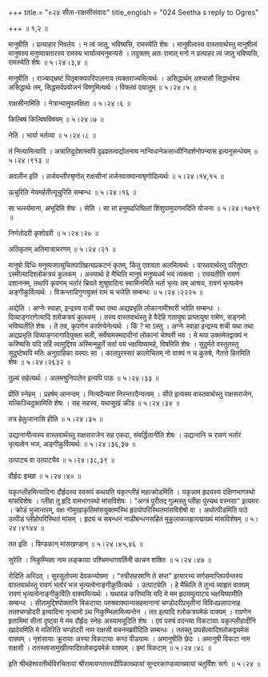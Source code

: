 +++
title = "०२४ सीता-राक्षसीसंवादः"
title_english = "024 Seetha s reply to Ogres"

+++
 ॥ १,२  ॥   

  

मानुषीति । प्रत्याहार निवर्तय । न त्वं जातु, भविष्यसि, रामस्येति शेषः । मानुषीत्वस्य वास्तवार्थस्तु मानुषीत्वं मानुषस्य मनुष्यावतारस्य रामस्य भार्यात्वमनुमन्यसे । तदुक्तम् अतः रामात् मनो न प्रत्याहर त्वं जातु भविष्यसि, रामस्येति शेषः  ॥  ५।२४।३,४  ॥   

  

मानुषीति । राज्याद्भ्रष्टं पितृवाक्यपरिपालनाय त्यक्तराज्यमित्यर्थः । असिद्धार्थम् अश्चासौ सिद्धार्थश्च असिद्धार्थः तम्, सिद्धसर्वप्रयोजनं विष्णुमित्यर्थः । विक्लवं दयालुम्  ॥  ५।२४।५  ॥   

  

राक्षसीनामिति । नेत्राभ्यामुपलक्षिता  ॥  ५।२४।६  ॥   

  

किल्बिषं किल्विषविषयम्  ॥  ५।२४।७  ॥   

  

नेति । भार्या भर्तव्या  ॥  ५।२४।८  ॥   

  

तं नित्यामित्यादि । अत्रातिदुर्दशास्वपि दृढव्रतत्वद्योतनाय नान्विधानेकसाध्वीनिदर्शनोपन्यास इत्यनुसन्धेयम्  ॥  ५।२४।९१३  ॥   

  

अवलीन इति । तर्जयन्तीरश्रृणोत् राक्षसीनां तर्जनवाक्यान्यश्रृणोदित्यर्थः  ॥  ५।२४।१४,१५  ॥   

  

ऊचुरिति नेयमर्हतीत्यूचुरिति सम्बन्धः  ॥  ५।२४।१६  ॥   

  

सा भर्त्स्यमाना, अभूदिति शेषः । सेति । सा तां हनुमदधिष्ठितां शिंशुपामुपागमदिति योजना  ॥  ५।२४।१७१९  ॥   

  

निर्णतोदरी कृशोदरी  ॥  ५।२४।२०  ॥   

  

अतिकृतम् अतिमात्राचरणम्  ॥  ५।२४।२१  ॥   

  

मानुषो विधिः मनुष्यजात्युचितपातिव्रत्यप्रकटनं कृतम्, किंतु एतावता अलमित्यर्थः । वास्तवार्थस्तु परितुष्टा ऽस्मीत्यादिश्लोकत्रयं कुलकम् । अस्यार्थः हे मैथिलि मानुषं मनुष्यधर्मं भयं त्यक्त्वा । रावयतीति रावणं दशाननम्, तथापि कृपणम् भर्तारं भ्रियते शुश्रूषादिना स्वामिनमिति भर्ता भृत्यः तम् आश्रय, रावणं भृत्यत्वेन अङ्गीकुर्वित्यर्थः । विक्रन्तादिगुणयुक्तं रामं च भजेति सम्बन्धः  ॥  ५।२४।२२२५  ॥   

  

अद्येति । अग्नेः स्वाहा, इन्द्रस्य राची यथा तथा अद्यप्रभृति लोकानामीश्वरी भवेति सम्बन्धः । दिव्याङ्गरागेत्यादि श्लोकत्रयं कुलकम् । तस्य वास्तवार्थस्तु हे वैदेहि गतायुषा प्राप्तायुषा रामेण, सङ्गमो भविष्यतीति शेषः । ते तव, कृपणेन कार्पण्येनेत्यर्थः । किं ? मा ऽस्तु । अग्नेः स्वाहा इन्द्रस्य शची यथा तथा अद्यप्रभृति दिव्याङ्गरागादियुक्ता सती, सर्वेषामस्मदादीनां लोकानां चेश्वरी भव । मे मया उक्तमेतद्वाक्यं न करिष्यसि यदि तर्हि त्वामुद्दिश्य अस्मिन्मुहूर्ते सर्वा वयं भक्षयिष्यामहे, विषमिति शेषः । सुदुर्मते वस्तुतस्तु सुदुष्टेष्वपि मतिः अनुग्राहिका यस्याः सा । कालपुरस्सरं कालोचितम् नो वाक्यं न च कुरुषे, नैतत्ते हितमिति शेषः  ॥  ५।२४।२६३२  ॥   

  

तुल्यं सहेत्यर्थः । अलमश्रुनिपातेन इत्यपि पाठः  ॥  ५।२४।३३  ॥   

  

प्रीतिं स्नेहम् । प्रहर्षम् आनन्दम् । नित्यदैन्यतां निरन्तरदैन्यत्वम् । सीते इत्यस्य वास्तवार्थस्तु राक्षसराजेन, यत्किञ्चिदुक्तमिति शेषः । सह सहस्व, यथासुखं क्रीड  ॥  ५।२४।३४  ॥   

  

तत्र हेतुःजानासि हीति  ॥  ५।२४।३५  ॥   

  

उद्यानानीत्यस्य वास्तवार्थस्तु राक्षसराजेन सह एकदा, संवर्द्धितानीति शेषः । उद्यानानि च रावणं भर्तारं भृत्यत्वेन भज, अङ्गीकुर्वित्यर्थः  ॥  ५।२४।३६,३७  ॥   

  

उत्पाट्य वा उत्पाट्यैव  ॥  ५।२४।३८,३९  ॥   

  

दौर्हृदः इच्छा  ॥  ५।२४।४०  ॥   

  

यकृत्प्लीहमित्यादिना दौर्हृदस्य स्वरूपं कथयति यकृत्प्लीहं महत्क्रोडमिति । यकृन्नाम हृदयस्य दक्षिणभागस्थो मांसविशेषः । प्लीहा तु हृदि वामभागस्थो मांसविशेषः । "अन्त्रं पुरीतद् गुल्मस्तु प्लीहा पुंस्यथ वस्नसा" इत्यमरः । क्रोडं भुजान्तरम्, वक्षः गोमुखाकृतिमांसयुक्तमस्थि हृदयोपरिस्थितमांसविशेषो वा । अथोत्पीडमिति पाठे उत्पीडं प्लीहोपरिस्थितं मांसम् । हृदयं च सबन्धनं नाडीबन्धनसहितं मुकुलाकारहृत्पद्माख्यं मांसविशेषम्  ॥  ५।२४।४१४४  ॥   

  

तत इति । पिण्डकान् मांसखण्डान्  ॥  ५।२४।४५,४६  ॥   

  

सुरेति । निकुम्भिला नाम लङ्कायाः पश्चिमभागवर्तिनी काचन शक्तिः  ॥  ५।२४।४७  ॥   

  

रोदिति अरिदत् । सुरसुतोपमा देवकन्योपमा । "स्त्रीसहस्राणि ते सप्त" इत्यारभ्य सर्गसमाप्तिपर्यन्तस्य वास्तवार्थस्तु रावणं भर्तारं भज भृत्यत्वेनाङ्गीकुर्वित्यर्थः । उत्पाट्येति । हे मैथिलि ते तुभ्यं व्याहृतं वाक्यम् रावणं भृत्यत्वेनाङ्गीकुर्विति वाक्यमित्यर्थः । यथावन्न करिष्यसि यदि मे मम हृदयमुत्पाट्य भक्षयिष्यामीति सम्बन्धः । सीतामुद्दिश्योक्तानि विकटायाः परुषवाक्यान्यसहमानानां चण्डोदरीप्रभृतीनां विविधप्रलापानाह ततश्चण्डोदरी इत्यादिना नृत्यामो ऽथ निकुम्भिलामित्यन्तेन । तत इत्यादि श्लोकत्रयमेकं वाक्यम् । रावणेन हृतामिमां सीतां दृष्ट्वा मे मम दौर्हृदः स्नेहः अस्यामभूदिति शेषः । एवं परुषं वदन्त्या विकटायाः यकृत्प्लीहादीनि खादेयमिति मे मतिरिति चण्डोदरी नाम राक्षसी वचनमब्रवीदिति सम्बन्धः । ततस्तु प्रघसेत्यादिश्लोकद्वयमेकं वाक्यम् । नृशंसायाः क्रूरायाः अस्या विकटायाः कण्ठं पीडयामः । अमानुषीति छेदः । अमानुषी विकटा नाम राक्षसी । ततस्त्वजामुखीत्यादिश्लोकद्वयमेकं वाक्यम् । इमां विकटाम्  ॥  ५।२४।४८  ॥   

  

इति श्रीमहेश्वरतीर्थविरचितायां श्रीरामायणतत्त्वदीपिकाख्यायां सुन्दरकाण्डव्याख्यायां चतुर्विंशः सर्गः  ॥  ५।२४  ॥   

  

